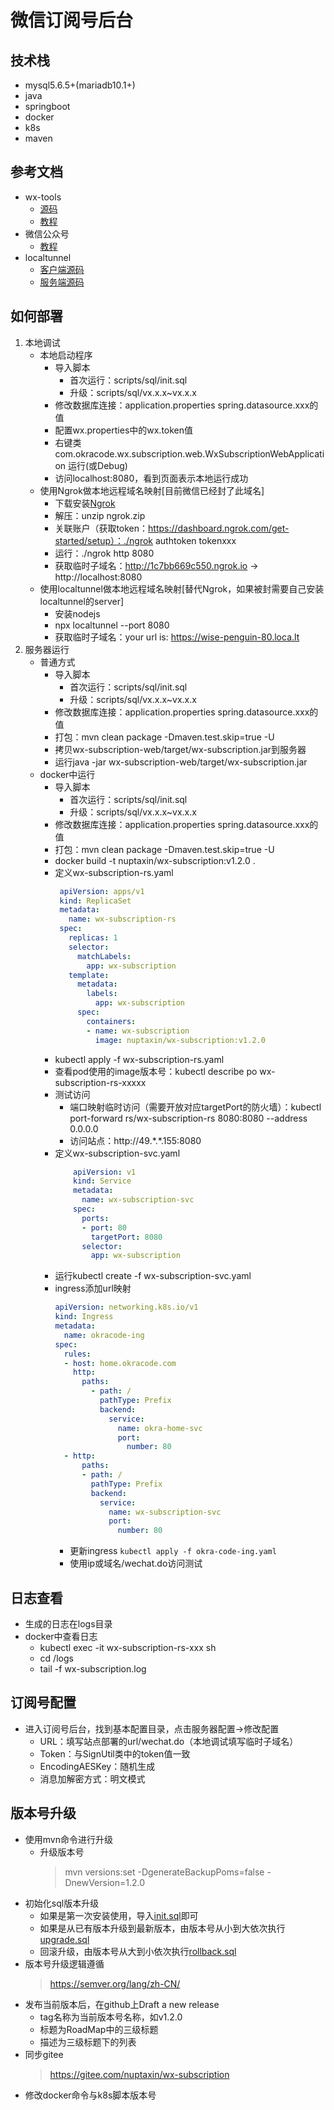 # 微信订阅号后台

## 技术栈

* mysql5.6.5+(mariadb10.1+)
* java
* springboot
* docker
* k8s
* maven

## 参考文档
* wx-tools
    * [源码](https://github.com/nuptaxin/wx-tools)
    * [教程](https://www.w3cschool.cn/wxtools/)
* 微信公众号
    * [教程](https://developers.weixin.qq.com/doc/offiaccount/Getting_Started/Overview.html)
* localtunnel
    * [客户端源码](https://github.com/localtunnel/localtunnel)
    * [服务端源码](https://github.com/localtunnel/server)

## 如何部署

1. 本地调试
    * 本地启动程序
        * 导入脚本
            * 首次运行：scripts/sql/init.sql
            * 升级：scripts/sql/vx.x.x~vx.x.x
        * 修改数据库连接：application.properties spring.datasource.xxx的值
        * 配置wx.properties中的wx.token值
        * 右键类 com.okracode.wx.subscription.web.WxSubscriptionWebApplication 运行(或Debug)
        * 访问localhost:8080，看到页面表示本地运行成功
    * 使用Ngrok做本地远程域名映射[目前微信已经封了此域名]
        * 下载安装[Ngrok](https://ngrok.com/download)
        * 解压：unzip ngrok.zip
        * 关联账户（获取token：https://dashboard.ngrok.com/get-started/setup）：./ngrok authtoken tokenxxx
        * 运行：./ngrok http 8080
        * 获取临时子域名：http://1c7bb669c550.ngrok.io -> http://localhost:8080
    * 使用localtunnel做本地远程域名映射[替代Ngrok，如果被封需要自己安装localtunnel的server]
        * 安装nodejs
        * npx localtunnel --port 8080
        * 获取临时子域名：your url is: https://wise-penguin-80.loca.lt
2. 服务器运行
    * 普通方式
        * 导入脚本
            * 首次运行：scripts/sql/init.sql
            * 升级：scripts/sql/vx.x.x~vx.x.x
        * 修改数据库连接：application.properties spring.datasource.xxx的值
        * 打包：mvn clean package -Dmaven.test.skip=true -U
        * 拷贝wx-subscription-web/target/wx-subscription.jar到服务器
        * 运行java -jar wx-subscription-web/target/wx-subscription.jar
    * docker中运行
        * 导入脚本
            * 首次运行：scripts/sql/init.sql
            * 升级：scripts/sql/vx.x.x~vx.x.x
        * 修改数据库连接：application.properties spring.datasource.xxx的值
        * 打包：mvn clean package -Dmaven.test.skip=true -U
        * docker build -t nuptaxin/wx-subscription:v1.2.0 .
        * 定义wx-subscription-rs.yaml
            ```yaml
             apiVersion: apps/v1
             kind: ReplicaSet
             metadata:
               name: wx-subscription-rs
             spec:
               replicas: 1
               selector:
                 matchLabels:
                   app: wx-subscription
               template:
                 metadata:
                   labels:
                     app: wx-subscription
                 spec:
                   containers:
                   - name: wx-subscription
                     image: nuptaxin/wx-subscription:v1.2.0
            ```
        * kubectl apply -f wx-subscription-rs.yaml
        * 查看pod使用的image版本号：kubectl describe po wx-subscription-rs-xxxxx
        * 测试访问
            * 端口映射临时访问（需要开放对应targetPort的防火墙）：kubectl port-forward rs/wx-subscription-rs 8080:8080 --address 0.0.0.0
            * 访问站点：http://49.\*.\*.155:8080
        * 定义wx-subscription-svc.yaml
            ```yaml
                apiVersion: v1
                kind: Service
                metadata:
                  name: wx-subscription-svc
                spec:
                  ports:
                  - port: 80
                    targetPort: 8080
                  selector:
                    app: wx-subscription
            ```
        * 运行kubectl create -f wx-subscription-svc.yaml
        * ingress添加url映射
            ```yaml
            apiVersion: networking.k8s.io/v1
            kind: Ingress
            metadata:
              name: okracode-ing
            spec:
              rules:
              - host: home.okracode.com
                http:
                  paths:
                    - path: /
                      pathType: Prefix
                      backend:
                        service:
                          name: okra-home-svc
                          port:
                            number: 80
              - http:
                  paths:
                  - path: /
                    pathType: Prefix
                    backend:
                      service:
                        name: wx-subscription-svc
                        port:
                          number: 80
            ```
            * 更新ingress
              `kubectl apply -f okra-code-ing.yaml`
            * 使用ip或域名/wechat.do访问测试
## 日志查看
* 生成的日志在logs目录
* docker中查看日志
    * kubectl exec -it wx-subscription-rs-xxx sh
    * cd /logs
    * tail -f wx-subscription.log
## 订阅号配置
* 进入订阅号后台，找到基本配置目录，点击服务器配置->修改配置
    * URL：填写站点部署的url/wechat.do（本地调试填写临时子域名）
    * Token：与SignUtil类中的token值一致
    * EncodingAESKey：随机生成
    * 消息加解密方式：明文模式
## 版本号升级
* 使用mvn命令进行升级
    * 升级版本号
      > mvn versions:set -DgenerateBackupPoms=false -DnewVersion=1.2.0
* 初始化sql版本升级
    * 如果是第一次安装使用，导入[init.sql](scripts/sql/init.sql)即可
    * 如果是从已有版本升级到最新版本，由版本号从小到大依次执行[upgrade.sql](scripts/sql)
    * 回滚升级，由版本号从大到小依次执行[rollback.sql](scripts/sql)
* 版本号升级逻辑遵循
    > https://semver.org/lang/zh-CN/
* 发布当前版本后，在github上Draft a new release
    * tag名称为当前版本号名称，如v1.2.0
    * 标题为RoadMap中的三级标题
    * 描述为三级标题下的列表
* 同步gitee
    > https://gitee.com/nuptaxin/wx-subscription
* 修改docker命令与k8s脚本版本号
                  

